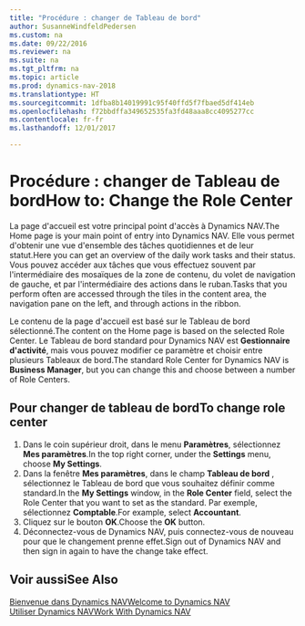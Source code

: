 ```yaml
---
title: "Procédure : changer de Tableau de bord"
author: SusanneWindfeldPedersen
ms.custom: na
ms.date: 09/22/2016
ms.reviewer: na
ms.suite: na
ms.tgt_pltfrm: na
ms.topic: article
ms.prod: dynamics-nav-2018
ms.translationtype: HT
ms.sourcegitcommit: 1dfba8b14019991c95f40ffd5f7fbaed5df414eb
ms.openlocfilehash: f72bbdffa349652535fa3fd48aaa8cc4095277cc
ms.contentlocale: fr-fr
ms.lasthandoff: 12/01/2017

---
```


# <a name="how-to-change-the-role-center"></a><span data-ttu-id="a8df5-102">Procédure : changer de Tableau de bord</span><span class="sxs-lookup"><span data-stu-id="a8df5-102">How to: Change the Role Center</span></span>
<span data-ttu-id="a8df5-103">La page d'accueil est votre principal point d'accès à Dynamics NAV.</span><span class="sxs-lookup"><span data-stu-id="a8df5-103">The Home page is your main point of entry into Dynamics NAV.</span></span> <span data-ttu-id="a8df5-104">Elle vous permet d'obtenir une vue d'ensemble des tâches quotidiennes et de leur statut.</span><span class="sxs-lookup"><span data-stu-id="a8df5-104">Here you can get an overview of the daily work tasks and their status.</span></span> <span data-ttu-id="a8df5-105">Vous pouvez accéder aux tâches que vous effectuez souvent par l'intermédiaire des mosaïques de la zone de contenu, du volet de navigation de gauche, et par l'intermédiaire des actions dans le ruban.</span><span class="sxs-lookup"><span data-stu-id="a8df5-105">Tasks that you perform often are accessed through the tiles in the content area, the navigation pane on the left, and through actions in the ribbon.</span></span>

<span data-ttu-id="a8df5-106">Le contenu de la page d'accueil est basé sur le Tableau de bord sélectionné.</span><span class="sxs-lookup"><span data-stu-id="a8df5-106">The content on the Home page is based on the selected Role Center.</span></span> <span data-ttu-id="a8df5-107">Le Tableau de bord standard pour Dynamics NAV est **Gestionnaire d'activité**, mais vous pouvez modifier ce paramètre et choisir entre plusieurs Tableaux de bord.</span><span class="sxs-lookup"><span data-stu-id="a8df5-107">The standard Role Center for Dynamics NAV is **Business Manager**, but you can change this and choose between a number of Role Centers.</span></span>

## <a name="to-change-role-center"></a><span data-ttu-id="a8df5-108">Pour changer de tableau de bord</span><span class="sxs-lookup"><span data-stu-id="a8df5-108">To change role center</span></span>
1. <span data-ttu-id="a8df5-109">Dans le coin supérieur droit, dans le menu **Paramètres**, sélectionnez **Mes paramètres**.</span><span class="sxs-lookup"><span data-stu-id="a8df5-109">In the top right corner, under the **Settings** menu, choose **My Settings**.</span></span>
2. <span data-ttu-id="a8df5-110">Dans la fenêtre **Mes paramètres**, dans le champ **Tableau de bord** , sélectionnez le Tableau de bord que vous souhaitez définir comme standard.</span><span class="sxs-lookup"><span data-stu-id="a8df5-110">In the **My Settings** window, in the **Role Center** field, select the Role Center that you want to set as the standard.</span></span> <span data-ttu-id="a8df5-111">Par exemple, sélectionnez **Comptable**.</span><span class="sxs-lookup"><span data-stu-id="a8df5-111">For example, select **Accountant**.</span></span>
3. <span data-ttu-id="a8df5-112">Cliquez sur le bouton **OK**.</span><span class="sxs-lookup"><span data-stu-id="a8df5-112">Choose the **OK** button.</span></span>
4. <span data-ttu-id="a8df5-113">Déconnectez-vous de Dynamics NAV, puis connectez-vous de nouveau pour que le changement prenne effet.</span><span class="sxs-lookup"><span data-stu-id="a8df5-113">Sign out of Dynamics NAV and then sign in again to have the change take effect.</span></span>

## <a name="see-also"></a><span data-ttu-id="a8df5-114">Voir aussi</span><span class="sxs-lookup"><span data-stu-id="a8df5-114">See Also</span></span>
[<span data-ttu-id="a8df5-115">Bienvenue dans Dynamics NAV</span><span class="sxs-lookup"><span data-stu-id="a8df5-115">Welcome to Dynamics NAV</span></span>](across-get-started.md)  
[<span data-ttu-id="a8df5-116">Utiliser Dynamics NAV</span><span class="sxs-lookup"><span data-stu-id="a8df5-116">Work With Dynamics NAV</span></span>](ui-work-product.md)  

